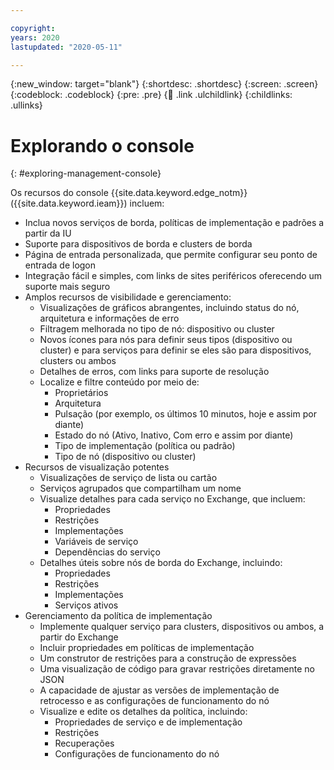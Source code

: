 ```yaml
---

copyright:
years: 2020
lastupdated: "2020-05-11"

---
```


{:new_window: target="blank"}
{:shortdesc: .shortdesc}
{:screen: .screen}
{:codeblock: .codeblock}
{:pre: .pre}
{:child: .link .ulchildlink}
{:childlinks: .ullinks}

# Explorando o console
{: #exploring-management-console}

Os recursos do console {{site.data.keyword.edge_notm}} ({{site.data.keyword.ieam}}) incluem:

* Inclua novos serviços de borda, políticas de implementação e padrões a partir da IU
* Suporte para dispositivos de borda e clusters de borda
* Página de entrada personalizada, que permite configurar seu ponto de entrada de logon
* Integração fácil e simples, com links de sites periféricos oferecendo um suporte mais seguro
* Amplos recursos de visibilidade e gerenciamento:
  * Visualizações de gráficos abrangentes, incluindo status do nó, arquitetura e informações de erro
  * Filtragem melhorada no tipo de nó: dispositivo ou cluster
  * Novos ícones para nós para definir seus tipos (dispositivo ou cluster) e para serviços para definir se eles são para dispositivos, clusters ou ambos 
  * Detalhes de erros, com links para suporte de resolução
  * Localize e filtre conteúdo por meio de: 
    * Proprietários
    * Arquitetura 
    * Pulsação (por exemplo, os últimos 10 minutos, hoje e assim por diante)
    * Estado do nó (Ativo, Inativo, Com erro e assim por diante)
    * Tipo de implementação (política ou padrão)
    * Tipo de nó (dispositivo ou cluster)
* Recursos de visualização potentes
  * Visualizações de serviço de lista ou cartão
  * Serviços agrupados que compartilham um nome
  * Visualize detalhes para cada serviço no Exchange, que incluem: 
    * Propriedades
    * Restrições
    * Implementações
    * Variáveis de serviço
    * Dependências do serviço
  * Detalhes úteis sobre nós de borda do Exchange, incluindo:
    * Propriedades
    * Restrições 
    * Implementações
    * Serviços ativos  
* Gerenciamento da política de implementação
  * Implemente qualquer serviço para clusters, dispositivos ou ambos, a partir do Exchange
  * Incluir propriedades em políticas de implementação
  * Um construtor de restrições para a construção de expressões 
  * Uma visualização de código para gravar restrições diretamente no JSON
  * A capacidade de ajustar as versões de implementação de retrocesso e as configurações de funcionamento do nó
  * Visualize e edite os detalhes da política, incluindo:
    * Propriedades de serviço e de implementação
    * Restrições
    * Recuperações
    * Configurações de funcionamento do nó
